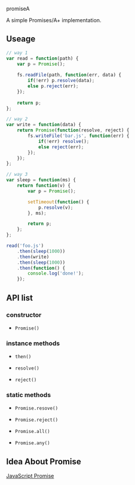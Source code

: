 promiseA

A simple Promises/A+ implementation.

## Useage

``` javascript
// way 1
var read = function(path) {
    var p = Promise();
    
    fs.readFile(path, function(err, data) {
        if(!err) p.resolve(data);
        else p.reject(err);
    });
    
    return p;
};

// way 2
var write = function(data) {
    return Promise(function(resolve, reject) {
        fs.writeFile('bar.js', function(err) {
            if(!err) resolve();
            else reject(err);
        });
    });
};

// way 3
var sleep = function(ms) {
    return function(v) {
        var p = Promise();

        setTimeout(function() {
            p.resolve(v);
        }, ms);

        return p;
    };
};

read('foo.js')
    .then(sleep(1000))
    .then(write)
    .then(sleep(1000))
    .then(function() {
        console.log('done!');
    });
```

## API list

### constructor

- `Promise()`

### instance methods

- `then()`

- `resolve()`

- `reject()`

### static methods

- `Promise.resove()`

- `Promise.reject()`

- `Promise.all()`

- `Promise.any()`

## Idea About Promise

[JavaScript Promise](https://github.com/chemdemo/chemdemo.github.io/issues/6)

